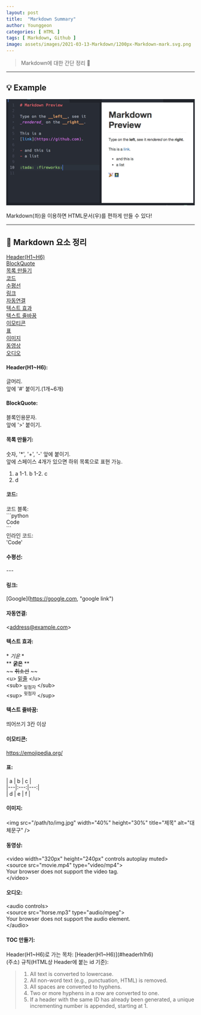 ```yaml
---
layout: post
title:  "Markdown Summary"
author: Younggeon
categories: [ HTML ]
tags: [ Markdown, Github ]
image: assets/images/2021-03-13-Markdown/1200px-Markdown-mark.svg.png
---
```


> Markdown에 대한 간단 정리 👻

---

## 💡 Example

<img src="/assets/images/2021-03-13-Markdown/Markdown_Example.jpg" title="markdown example" alt="markdown example" />

Markdown(좌)을 이용하면 HTML문서(우)를 편하게 만들 수 있다!

---

## 📌 Markdown 요소 정리

[Header(H1~H6)](#headerh1h6)   
[BlockQuote](#blockquote)   
[목록 만들기](#목록-만들기)   
[코드](#코드)   
[수평선](#수평선)   
[링크](#링크)   
[자동연결](#자동연결)   
[텍스트 효과](#텍스트-효과)   
[텍스트 줄바꿈](#텍스트-줄바꿈)   
[이모티콘](#이모티콘)   
[표](#표)   
[이미지](#이미지)   
[동영상](#동영상)   
[오디오](#오디오)   

#### Header(H1~H6):
글머리.   
앞에 '#' 붙이기.(1개~6개)

#### BlockQuote:
블록인용문자.   
앞에 '>' 붙이기.

#### 목록 만들기:
숫자, '*', '+', '-' 앞에 붙이기.   
앞에 스페이스 4개가 있으면 하위 목록으로 표현 가능.   
1. a
    1-1. b
    1-2. c
2. d

#### 코드:
코드 블록:   
\`\`\`python   
Code   
\`\`\`   
인라인 코드:   
\'Code\'

#### 수평선:
\-\-\-

#### 링크:
\[Google\]\(https://google.com, "google link"\)

#### 자동연결:
\<address@example.com\>

#### 텍스트 효과:
\* *기운* \*   
\*\* **굵은** \*\*   
\~\~ ~~취소선~~ \~\~   
\<u\> <u>밑줄</u> \</u\>   
\<sub\> <sub>밑첨자</sub> \</sub\>   
\<sup\> <sup>윗첨자</sup> \</sup\>   

#### 텍스트 줄바꿈:
띄어쓰기 3칸 이상

#### 이모티콘:
https://emojipedia.org/

#### 표:
\| a \| b \| c \|   
\|\---\|\:\---\:\|\---\:\|   
\| d \| e \| f \|   

#### 이미지:
\<img src="/path/to/img.jpg" width="40%" height="30%" title="제목" alt="대체문구" /\>

#### 동영상:
\<video width="320px" height="240px" controls autoplay muted\>   
  \<source src="movie.mp4" type="video/mp4"\>   
Your browser does not support the video tag.   
\</video\>   

#### 오디오:
\<audio controls\>   
  \<source src="horse.mp3" type="audio/mpeg"\>   
Your browser does not support the audio element.   
\</audio\>

#### TOC 만들기:
Header(H1~H6)로 가는 목차: \[Header\(H1~H6\)\]\(#headerh1h6\)   
\(주소\) 규칙(HTML상 Header에 붙는 id 기준):    
> 1. All text is converted to lowercase.
> 2. All non-word text (e.g., punctuation, HTML) is removed.
> 3. All spaces are converted to hyphens.
> 4. Two or more hyphens in a row are converted to one.
> 5. If a header with the same ID has already been generated, a unique incrementing number is appended, starting at 1.
